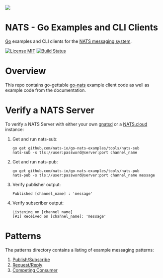 ![](https://raw.githubusercontent.com/nats-io/nats-site/master/src/img/large-logo.png)

# NATS - Go Examples and CLI Clients

[Go](http://www.golang.org) examples and CLI clients for the [NATS messaging system](https://nats.io).

[![License MIT](https://img.shields.io/badge/License-MIT-blue.svg)](http://opensource.org/licenses/MIT)
[![Build Status](https://travis-ci.org/nats-io/java-nats.svg?branch=master)](http://travis-ci.org/nats-io/go-nats-examples)

# Overview
This repo contains go-gettable [go-nats](www.github.com/nats-io/go-nats) example client code as well as example code from the documentation.

# Verify a NATS Server
To verify a NATS Server with either your own
[gnatsd](www.github.com/nats-io/gnatsd) or a
[NATS.cloud](www.nats.cloud) instance:

  1. Get and run nats-sub:
     ```
     go get github.com/nats-io/go-nats-examples/tools/nats-sub
     nats-sub -s tls://user:password@server:port channel_name
     ```
  1. Get and run nats-pub:
     ```
     go get github.com/nats-io/go-nats-examples/tools/nats-pub
     nats-pub -s tls://user:password@server:port channel_name message
     ```
  1. Verify publisher output:
     ```
     Published [channel_name] : 'message'
     ```
  1. Verify subscriber output:
     ```
     Listening on [channel_name]
     [#1] Received on [channel_name]: 'message'
     ```

# Patterns
The patterns directory contains a listing of example messaging patterns:

  1. [Publish/Subscribe](/patterns/publish-subscribe)
  1. [Request/Reply](/patterns/request-reply)
  1. [Competing Consumer](/patterns/competing-consumer/)
